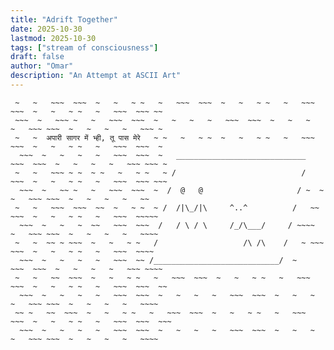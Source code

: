 ```yaml
---
title: "Adrift Together"
date: 2025-10-30
lastmod: 2025-10-30
tags: ["stream of consciousness"]
draft: false
author: "Omar"
description: "An Attempt at ASCII Art"
---
```


```~ ~   ~   ~   ~~~  ~~~  ~   ~   ~   ~   ~~~  ~~~  ~   ~   ~   ~   ~~~ ~~~  ~   ~   ~   ~   ~~~ ~~~~ ~
 ~   ~   ~~~  ~~~  ~   ~   ~ ~   ~   ~~~  ~~~  ~   ~   ~ ~   ~   ~~~  ~~~  ~   ~   ~ ~   ~   ~~~  ~~~ ~~
 ~~~  ~   ~~~ ~   ~   ~~~  ~~~  ~   ~   ~   ~   ~~~  ~~~  ~   ~   ~   ~   ~~~ ~~~  ~   ~   ~   ~   ~~~ ~
 ~   ~  अपारी सागर में भ्ही, तू पास मेरे   ~ ~   ~   ~ ~  ~   ~   ~ ~   ~   ~~~  ~~~  ~   ~   ~ ~   ~   ~~~  ~~~  ~
  ~~~  ~   ~   ~   ~   ~~~  ~~~  ~   _____________________________   ~~~  ~~~  ~   ~   ~   ~   ~~~ ~~~ ~
 ~   ~   ~~~ ~ ~  ~ ~   ~   ~ ~   ~ /                            /   ~~~  ~   ~   ~ ~   ~   ~~~  ~~~ ~~~
  ~~~  ~   ~~ ~   ~   ~~~  ~~~  ~  /  @   @                     / ~  ~   ~   ~~~ ~~~  ~   ~   ~   ~   ~~
 ~   ~   ~~~  ~~~  ~~  ~   ~ ~  ~ /  /|\_/|\     ^..^          /   ~~  ~~~  ~   ~   ~ ~   ~   ~~~  ~~~~~
  ~~~  ~   ~   ~  ~~   ~~~  ~~~  /   / \ / \     /_/\___/     / ~~~~   ~   ~~~ ~~~  ~   ~   ~   ~   ~~~~
 ~   ~  ~~ ~ ~~~  ~   ~   ~ ~   /                   /\ /\    /   ~ ~~~  ~~~  ~   ~   ~ ~   ~   ~~~  ~~~~
  ~~~  ~   ~   ~   ~   ~~~  ~~ /____________________________/  ~      ~~~  ~~~  ~   ~   ~   ~   ~~~ ~~~~
 ~   ~   ~~  ~~~  ~   ~   ~ ~   ~   ~~~  ~~~  ~   ~   ~ ~   ~   ~~~  ~~~  ~   ~   ~ ~   ~   ~~~  ~~~  ~~
  ~~~  ~   ~   ~   ~   ~~~  ~~~  ~   ~   ~   ~   ~~~  ~~~  ~   ~   ~   ~   ~~~ ~~~  ~   ~   ~   ~   ~~~~
 ~~ ~   ~~  ~~~  ~   ~   ~ ~   ~   ~~~  ~~~  ~   ~   ~ ~   ~   ~~~  ~~~  ~   ~   ~ ~   ~   ~~~  ~~~  ~~~
  ~~~  ~   ~   ~   ~   ~~~  ~~~  ~   ~   ~   ~   ~~~  ~~~  ~   ~   ~   ~   ~~~ ~~~  ~   ~   ~   ~   ~~~~

```
